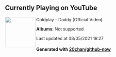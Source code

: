 ## Currently Playing on YouTube

[<img align="left" width="100" src="">](https://www.youtube.com/channel/UCDPM_n1atn2ijUwHd0NNRQw)

Coldplay - Daddy (Official Video)

**Albums**: Not supported

Last updated at 03/05/2021 19:27

#### Generated with [20chan/github-now](https://github.com/20chan/github-now)


<!--
**20chan/20chan** is a ✨ _special_ ✨ repository because its `README.md` (this file) appears on your GitHub profile.

Here are some ideas to get you started:

- 🔭 I’m currently working on ...
- 🌱 I’m currently learning ...
- 👯 I’m looking to collaborate on ...
- 🤔 I’m looking for help with ...
- 💬 Ask me about ...
- 📫 How to reach me: ...
- 😄 Pronouns: ...
- ⚡ Fun fact: ...
-->
